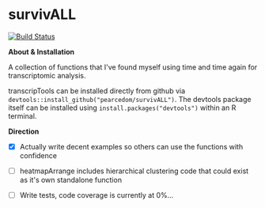 survivALL
================

[![Build Status](https://travis-ci.org/abc-igmm/transcripTools.svg?branch=master)](https://travis-ci.org/abc-igmm/transcripTools)

**About & Installation**

A collection of functions that I've found myself using time and time again for transcriptomic analysis.

transcripTools can be installed directly from github via `devtools::install_github("pearcedom/survivALL")`. The devtools package itself can be installed using `install.packages("devtools")` within an R terminal.

**Direction**

- [x] Actually write decent examples so others can use the functions with confidence
- [ ] heatmapArrange includes hierarchical clustering code that could exist as it's own standalone function
- [ ] Write tests, code coverage is currently at 0%...


